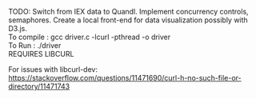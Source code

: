 TODO: Switch from IEX data to Quandl. Implement concurrency controls, semaphores. Create a local front-end for data visualization possibly with D3.js. <br />
To compile : gcc driver.c -lcurl -pthread -o driver <br />   To Run : ./driver <br />   REQUIRES LIBCURL  



For issues with libcurl-dev:
https://stackoverflow.com/questions/11471690/curl-h-no-such-file-or-directory/11471743

